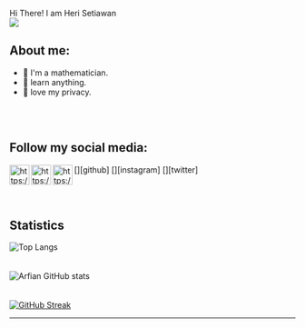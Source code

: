 Hi There! I am Heri Setiawan
<br/>
<a href="https://github.com/antonkomarev/github-profile-views-counter">
<img src="https://komarev.com/ghpvc/?username=heriswn">
</a>
<br/>

## About me:
- 🏫 I'm a mathematician.
- 🍃 learn anything.
- 🐫 love my privacy.


<br/>
<br/>

## Follow my social media:
[<img align="left" alt="https://github.com/heriswn" width="35px" src="https://upload.wikimedia.org/wikipedia/commons/9/91/Octicons-mark-github.svg" />][github]
[<img align="left" alt="https://www.instagram.com/heriswn" width="35px" src="https://upload.wikimedia.org/wikipedia/commons/a/a5/Instagram_icon.png" />][instagram]
[<img align="left" alt="https://twitter.com/analityc.id" width="35px" src="https://cdn-icons-png.flaticon.com/512/124/124021.png" />][twitter]

<br/>
<br/>

## Statistics
![Top Langs](https://github-readme-stats.vercel.app/api/top-langs/?username=heriswn&layout=compact&theme=onedark)
<br/>
<br/>
<br/>
![Arfian GitHub stats](https://github-readme-stats.vercel.app/api?username=heriswn&show_icons=true&theme=onedark)
<br/>
<br/>
<br/>
[![GitHub Streak](https://github-readme-streak-stats.herokuapp.com?user=heriswn&theme=dark&hide_border=true&date_format=M%20j%5B%2C%20Y%5D)](https://git.io/streak-stats)
<hr/>
